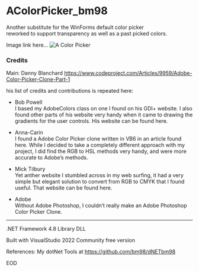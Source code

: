 # AColorPicker_bm98

Another substitute for the WinForms default color picker  
reworked to support transparency as well as a past picked colors.


Image link here...
![A Color Picker](https://raw.githubusercontent.com/bm98/AColorPicker_bm98/master/doc/ColorPicker.png)


### Credits 

Main: Danny Blanchard
https://www.codeproject.com/Articles/9959/Adobe-Color-Picker-Clone-Part-1

his list of credits and contributions is repeated here:

* Bob Powell  
    I based my AdobeColors class on one I found on his GDI+ website. I also found other parts of his website very handy when it came to drawing the gradients for the user controls. His website can be found here.

* Anna-Carin  
    I found a Adobe Color Picker clone written in VB6 in an article found here. While I decided to take a completely different approach with my project, I did find the RGB to HSL methods very handy, and were more accurate to Adobe’s methods.

* Mick Tilbury  
    Yet anther website I stumbled across in my web surfing, it had a very simple but elegant solution to convert from RGB to CMYK that I found useful. That website can be found here.

* Adobe  
    Without Adobe Photoshop, I couldn’t really make an Adobe Photoshop Color Picker Clone.


---

.NET Framework 4.8 Library DLL

Built with VisualStudio 2022 Community free version

References:
My dotNet Tools at https://github.com/bm98/dNETbm98


EOD

